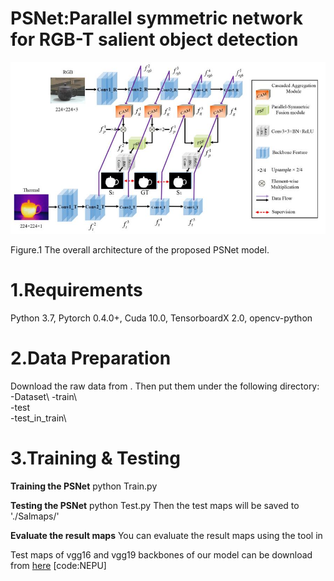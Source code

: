 # PSNet:Parallel symmetric network for RGB-T salient object detection
![image](figs/overall.jpg)
    
Figure.1 The overall architecture of the proposed PSNet model.

# 1.Requirements
Python 3.7, Pytorch 0.4.0+, Cuda 10.0, TensorboardX 2.0, opencv-python

# 2.Data Preparation
Download the raw data from . Then put them under the following directory:
    -Dataset\ 
       -train\  
       -test\
       -test_in_train\
       
# 3.Training & Testing
**Training the PSNet**
python Train.py

**Testing the PSNet**
python Test.py
Then the test maps will be saved to './Salmaps/'

**Evaluate the result maps**
You can evaluate the result maps using the tool in





Test maps of vgg16 and vgg19 backbones of our model can be download from [here](https://pan.baidu.com/s/1aVHjW0WdIDIDvbHeC1ypNg) [code:NEPU] 
